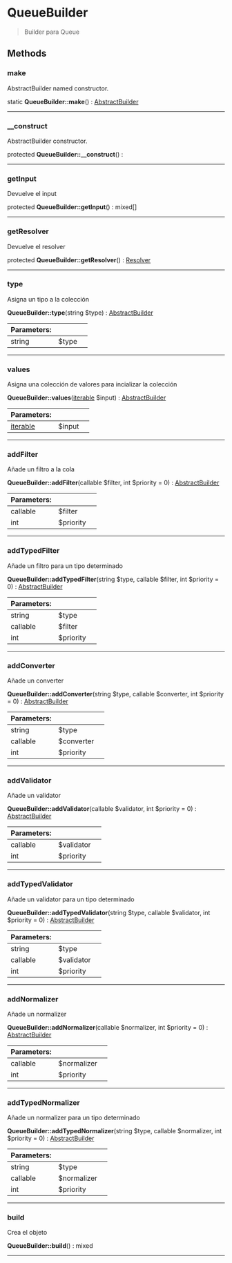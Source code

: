 
                                                                                                                                            
    
# QueueBuilder


> Builder para Queue
>
> 








## Methods

### make
AbstractBuilder named constructor.


static **QueueBuilder::make**() : [AbstractBuilder](../../AbstractBuilder.md)



---


### __construct
AbstractBuilder constructor.


protected **QueueBuilder::__construct**() : 



---


### getInput
Devuelve el input


protected **QueueBuilder::getInput**() : mixed[]



---


### getResolver
Devuelve el resolver


protected **QueueBuilder::getResolver**() : [Resolver](../../Resolver.md)



---


### type
Asigna un tipo a la colección


**QueueBuilder::type**(string $type) : [AbstractBuilder](../../AbstractBuilder.md)


|Parameters: | | |
| --- | --- | --- |
|string |$type |  |

---


### values
Asigna una colección de valores para incializar la colección


**QueueBuilder::values**([iterable](../../iterable.md) $input) : [AbstractBuilder](../../AbstractBuilder.md)


|Parameters: | | |
| --- | --- | --- |
|[iterable](../../iterable.md) |$input |  |

---


### addFilter
Añade un filtro a la cola


**QueueBuilder::addFilter**(callable $filter, int $priority = 0) : [AbstractBuilder](../../AbstractBuilder.md)


|Parameters: | | |
| --- | --- | --- |
|callable |$filter |  |
|int |$priority |  |

---


### addTypedFilter
Añade un filtro para un tipo determinado


**QueueBuilder::addTypedFilter**(string $type, callable $filter, int $priority = 0) : [AbstractBuilder](../../AbstractBuilder.md)


|Parameters: | | |
| --- | --- | --- |
|string |$type |  |
|callable |$filter |  |
|int |$priority |  |

---


### addConverter
Añade un converter


**QueueBuilder::addConverter**(string $type, callable $converter, int $priority = 0) : [AbstractBuilder](../../AbstractBuilder.md)


|Parameters: | | |
| --- | --- | --- |
|string |$type |  |
|callable |$converter |  |
|int |$priority |  |

---


### addValidator
Añade un validator


**QueueBuilder::addValidator**(callable $validator, int $priority = 0) : [AbstractBuilder](../../AbstractBuilder.md)


|Parameters: | | |
| --- | --- | --- |
|callable |$validator |  |
|int |$priority |  |

---


### addTypedValidator
Añade un validator para un tipo determinado


**QueueBuilder::addTypedValidator**(string $type, callable $validator, int $priority = 0) : [AbstractBuilder](../../AbstractBuilder.md)


|Parameters: | | |
| --- | --- | --- |
|string |$type |  |
|callable |$validator |  |
|int |$priority |  |

---


### addNormalizer
Añade un normalizer


**QueueBuilder::addNormalizer**(callable $normalizer, int $priority = 0) : [AbstractBuilder](../../AbstractBuilder.md)


|Parameters: | | |
| --- | --- | --- |
|callable |$normalizer |  |
|int |$priority |  |

---


### addTypedNormalizer
Añade un normalizer para un tipo determinado


**QueueBuilder::addTypedNormalizer**(string $type, callable $normalizer, int $priority = 0) : [AbstractBuilder](../../AbstractBuilder.md)


|Parameters: | | |
| --- | --- | --- |
|string |$type |  |
|callable |$normalizer |  |
|int |$priority |  |

---


### build
Crea el objeto


**QueueBuilder::build**() : mixed



---


                                                                                                                                                                                                                                                                                                                                                                                                            
    
                                                                                                                                                                                                                                                                             
                